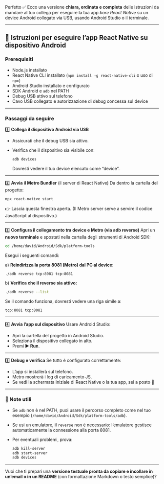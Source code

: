 Perfetto ✅
Ecco una versione **chiara, ordinata e completa** delle istruzioni da mandare al tuo collega per eseguire la tua app *bare React Native* su un device Android collegato via USB, usando Android Studio o il terminale.

---

## 📱 Istruzioni per eseguire l’app React Native su dispositivo Android

### **Prerequisiti**

* Node.js installato
* React Native CLI installato (`npm install -g react-native-cli` o uso di `npx`)
* Android Studio installato e configurato
* SDK Android e `adb` nel PATH
* Debug USB attivo sul telefono
* Cavo USB collegato e autorizzazione di debug concessa sul device

---

### **Passaggi da seguire**

1️⃣ **Collega il dispositivo Android via USB**

* Assicurati che il debug USB sia attivo.
* Verifica che il dispositivo sia visibile con:

  ```bash
  adb devices
  ```

  Dovresti vedere il tuo device elencato come “device”.

---

2️⃣ **Avvia il Metro Bundler** (il server di React Native)
Da dentro la cartella del progetto:

```bash
npx react-native start
```

👉 Lascia questa finestra aperta.
(Il Metro server serve a servire il codice JavaScript al dispositivo.)

---

3️⃣ **Configura il collegamento tra device e Metro (via adb reverse)**
Apri un **nuovo terminale** e spostati nella cartella degli strumenti di Android SDK:

```bash
cd /home/david/Android/Sdk/platform-tools
```

Esegui i seguenti comandi:

a) **Reindirizza la porta 8081 (Metro) dal PC al device:**

```bash
./adb reverse tcp:8081 tcp:8081
```

b) **Verifica che il reverse sia attivo:**

```bash
./adb reverse --list
```

Se il comando funziona, dovresti vedere una riga simile a:

```
tcp:8081 tcp:8081
```

---

4️⃣ **Avvia l’app sul dispositivo**
Usare Android Studio:

* Apri la cartella del progetto in Android Studio.
* Seleziona il dispositivo collegato in alto.
* Premi ▶️ **Run**.

---

5️⃣ **Debug e verifica**
Se tutto è configurato correttamente:

* L’app si installerà sul telefono.
* Metro mostrerà i log di caricamento JS.
* Se vedi la schermata iniziale di React Native o la tua app, sei a posto 🎉

---

### 🔧 Note utili

* Se `adb` non è nel PATH, puoi usare il percorso completo come nel tuo esempio (`/home/david/Android/Sdk/platform-tools/adb`).
* Se usi un emulatore, il `reverse` non è necessario: l’emulatore gestisce automaticamente la connessione alla porta 8081.
* Per eventuali problemi, prova:

  ```bash
  adb kill-server
  adb start-server
  adb devices
  ```

---

Vuoi che ti prepari una **versione testuale pronta da copiare e incollare in un’email o in un README** (con formattazione Markdown o testo semplice)?
